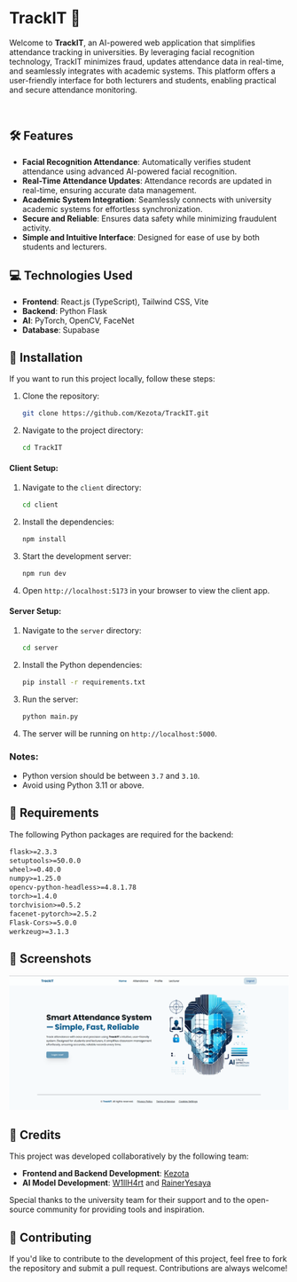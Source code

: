 # TrackIT 🧑

Welcome to **TrackIT**, an AI-powered web application that simplifies attendance tracking in universities. By leveraging facial recognition technology, TrackIT minimizes fraud, updates attendance data in real-time, and seamlessly integrates with academic systems. This platform offers a user-friendly interface for both lecturers and students, enabling practical and secure attendance monitoring.

<br>

## 🛠️ Features

- **Facial Recognition Attendance**: Automatically verifies student attendance using advanced AI-powered facial recognition.
- **Real-Time Attendance Updates**: Attendance records are updated in real-time, ensuring accurate data management.
- **Academic System Integration**: Seamlessly connects with university academic systems for effortless synchronization.
- **Secure and Reliable**: Ensures data safety while minimizing fraudulent activity.
- **Simple and Intuitive Interface**: Designed for ease of use by both students and lecturers.

## 💻 Technologies Used

- **Frontend**: React.js (TypeScript), Tailwind CSS, Vite
- **Backend**: Python Flask
- **AI**: PyTorch, OpenCV, FaceNet
- **Database**: Supabase

## 🔧 Installation

If you want to run this project locally, follow these steps:

1. Clone the repository:
   ```bash
   git clone https://github.com/Kezota/TrackIT.git
   ```
2. Navigate to the project directory:
   ```bash
   cd TrackIT
   ```

#### Client Setup:
1. Navigate to the `client` directory:
   ```bash
   cd client
   ```
2. Install the dependencies:
   ```bash
   npm install
   ```
3. Start the development server:
   ```bash
   npm run dev
   ```
4. Open `http://localhost:5173` in your browser to view the client app.

#### Server Setup:
1. Navigate to the `server` directory:
   ```bash
   cd server
   ```
2. Install the Python dependencies:
   ```bash
   pip install -r requirements.txt
   ```
3. Run the server:
   ```bash
   python main.py
   ```
4. The server will be running on `http://localhost:5000`.

### Notes:
- Python version should be between `3.7` and `3.10`.
- Avoid using Python 3.11 or above.

## 📄 Requirements

The following Python packages are required for the backend:
```
flask>=2.3.3
setuptools>=50.0.0
wheel>=0.40.0
numpy>=1.25.0
opencv-python-headless>=4.8.1.78
torch>=1.4.0
torchvision>=0.5.2
facenet-pytorch>=2.5.2
Flask-Cors>=5.0.0
werkzeug>=3.1.3
```

## 📸 Screenshots

![Screenshot of TrackIT Home Page](/HomePage.png)  

## 👏 Credits

This project was developed collaboratively by the following team:

- **Frontend and Backend Development**: [Kezota](https://github.com/kezota)
- **AI Model Development**: [W1llH4rt](https://github.com/w1llh4rt) and [RainerYesaya](https://github.com/raineryesaya)

Special thanks to the university team for their support and to the open-source community for providing tools and inspiration.

## 🤝 Contributing

If you'd like to contribute to the development of this project, feel free to fork the repository and submit a pull request. Contributions are always welcome!
